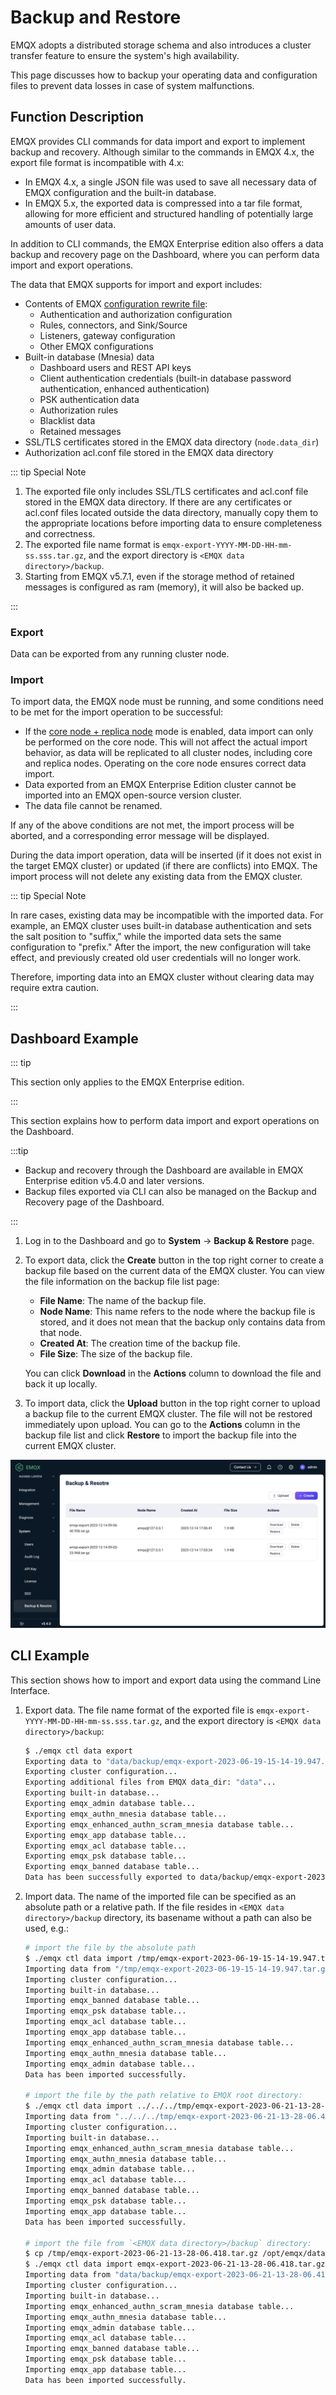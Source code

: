 # Backup and Restore

EMQX adopts a distributed storage schema and also introduces a cluster transfer feature to ensure the system's high availability.

This page discusses how to backup your operating data and configuration files to prevent data losses in case of system malfunctions.

## Function Description

EMQX provides CLI commands for data import and export to implement backup and recovery. Although similar to the commands in EMQX 4.x, the export file format is incompatible with 4.x:

- In EMQX 4.x, a single JSON file was used to save all necessary data of EMQX configuration and the built-in database.
- In EMQX 5.x, the exported data is compressed into a tar file format, allowing for more efficient and structured handling of potentially large amounts of user data.

In addition to CLI commands, the EMQX Enterprise edition also offers a data backup and recovery page on the Dashboard, where you can perform data import and export operations.

The data that EMQX supports for import and export includes:

- Contents of EMQX [configuration rewrite file](../configuration/configuration.md#configuration-rewrite-file):
  - Authentication and authorization configuration
  - Rules, connectors, and Sink/Source
  - Listeners, gateway configuration
  - Other EMQX configurations
- Built-in database (Mnesia) data
  - Dashboard users and REST API keys
  - Client authentication credentials (built-in database password authentication, enhanced authentication)
  - PSK authentication data
  - Authorization rules
  - Blacklist data
  - Retained messages
- SSL/TLS certificates stored in the EMQX data directory (`node.data_dir`)
- Authorization acl.conf file stored in the EMQX data directory

::: tip Special Note

1. The exported file only includes SSL/TLS certificates and acl.conf file stored in the EMQX data directory. If there are any certificates or acl.conf files located outside the data directory, manually copy them to the appropriate locations before importing data to ensure completeness and correctness.
2. The exported file name format is `emqx-export-YYYY-MM-DD-HH-mm-ss.sss.tar.gz`, and the export directory is `<EMQX data directory>/backup`.
3. Starting from EMQX v5.7.1, even if the storage method of retained messages is configured as ram (memory), it will also be backed up.

:::

### Export

Data can be exported from any running cluster node.

### Import

To import data, the EMQX node must be running, and some conditions need to be met for the import operation to be successful:

- If the [core node + replica node](../deploy/cluster/mria-introduction.md) mode is enabled, data import can only be performed on the core node. This will not affect the actual import behavior, as data will be replicated to all cluster nodes, including core and replica nodes. Operating on the core node ensures correct data import.
- Data exported from an EMQX Enterprise Edition cluster cannot be imported into an EMQX open-source version cluster.
- The data file cannot be renamed.

If any of the above conditions are not met, the import process will be aborted, and a corresponding error message will be displayed.

During the data import operation, data will be inserted (if it does not exist in the target EMQX cluster) or updated (if there are conflicts) into EMQX. The import process will not delete any existing data from the EMQX cluster.

::: tip Special Note

In rare cases, existing data may be incompatible with the imported data. For example, an EMQX cluster uses built-in database authentication and sets the salt position to "suffix," while the imported data sets the same configuration to "prefix." After the import, the new configuration will take effect, and previously created old user credentials will no longer work.

Therefore, importing data into an EMQX cluster without clearing data may require extra caution.

:::

## Dashboard Example

::: tip

This section only applies to the EMQX Enterprise edition.

:::

This section explains how to perform data import and export operations on the Dashboard.

:::tip

- Backup and recovery through the Dashboard are available in EMQX Enterprise edition v5.4.0 and later versions.
- Backup files exported via CLI can also be managed on the Backup and Recovery page of the Dashboard.

:::

1. Log in to the Dashboard and go to **System** -> **Backup & Restore** page.

2. To export data, click the **Create** button in the top right corner to create a backup file based on the current data of the EMQX cluster. You can view the file information on the backup file list page:

   - **File Name**: The name of the backup file.
   - **Node Name**: This name refers to the node where the backup file is stored, and it does not mean that the backup only contains data from that node.
   - **Created At**: The creation time of the backup file.
   - **File Size**: The size of the backup file.

   You can click **Download** in the **Actions** column to download the file and back it up locally.

3. To import data, click the **Upload** button in the top right corner to upload a backup file to the current EMQX cluster. The file will not be restored immediately upon upload. You can go to the **Actions** column in the backup file list and click **Restore** to import the backup file into the current EMQX cluster.

![EMQX backup & restore](./assets/backup-restore.png)

## CLI Example

This section shows how to import and export data using the command Line Interface.

1. Export data. The file name format of the exported file is `emqx-export-YYYY-MM-DD-HH-mm-ss.sss.tar.gz`, and the export directory is `<EMQX data directory>/backup`:

    ```bash
    $ ./emqx ctl data export
    Exporting data to "data/backup/emqx-export-2023-06-19-15-14-19.947.tar.gz"...
    Exporting cluster configuration...
    Exporting additional files from EMQX data_dir: "data"...
    Exporting built-in database...
    Exporting emqx_admin database table...
    Exporting emqx_authn_mnesia database table...
    Exporting emqx_enhanced_authn_scram_mnesia database table...
    Exporting emqx_app database table...
    Exporting emqx_acl database table...
    Exporting emqx_psk database table...
    Exporting emqx_banned database table...
    Data has been successfully exported to data/backup/emqx-export-2023-06-19-15-14-19.947.tar.gz.
    ```
2. Import data. The name of the imported file can be specified as an absolute path or a relative path.
   If the file resides in `<EMQX data directory>/backup` directory, its basename without a path can also be used, e.g.:

    ```bash
    # import the file by the absolute path
    $ ./emqx ctl data import /tmp/emqx-export-2023-06-19-15-14-19.947.tar.gz
    Importing data from "/tmp/emqx-export-2023-06-19-15-14-19.947.tar.gz"...
    Importing cluster configuration...
    Importing built-in database...
    Importing emqx_banned database table...
    Importing emqx_psk database table...
    Importing emqx_acl database table...
    Importing emqx_app database table...
    Importing emqx_enhanced_authn_scram_mnesia database table...
    Importing emqx_authn_mnesia database table...
    Importing emqx_admin database table...
    Data has been imported successfully.
   
    # import the file by the path relative to EMQX root directory:
    $ ./emqx ctl data import ../../../tmp/emqx-export-2023-06-21-13-28-06.418.tar.gz
    Importing data from "../../../tmp/emqx-export-2023-06-21-13-28-06.418.tar.gz"...
    Importing cluster configuration...
    Importing built-in database...
    Importing emqx_enhanced_authn_scram_mnesia database table...
    Importing emqx_authn_mnesia database table...
    Importing emqx_admin database table...
    Importing emqx_acl database table...
    Importing emqx_banned database table...
    Importing emqx_psk database table...
    Importing emqx_app database table...
    Data has been imported successfully.
   
    # import the file from `<EMQX data directory>/backup` directory:
    $ cp /tmp/emqx-export-2023-06-21-13-28-06.418.tar.gz /opt/emqx/data/backup/
    $ ./emqx ctl data import emqx-export-2023-06-21-13-28-06.418.tar.gz
    Importing data from "data/backup/emqx-export-2023-06-21-13-28-06.418.tar.gz"...
    Importing cluster configuration...
    Importing built-in database...
    Importing emqx_enhanced_authn_scram_mnesia database table...
    Importing emqx_authn_mnesia database table...
    Importing emqx_admin database table...
    Importing emqx_acl database table...
    Importing emqx_banned database table...
    Importing emqx_psk database table...
    Importing emqx_app database table...
    Data has been imported successfully.
    ```
